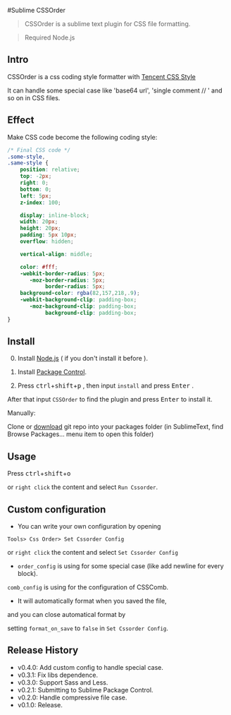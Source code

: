 #Sublime CSSOrder

> CSSOrder is a sublime text plugin for CSS file formatting. 

> Required Node.js

## Intro

CSSOrder is a css coding style formatter with [Tencent CSS Style](http://alloyteam.github.io/CodeGuide/#css)

It can handle some special case like  'base64 url', 'single comment // ' and so on in CSS files.

## Effect

Make CSS code become the following coding style:

```css
/* Final CSS code */
.some-style,
.same-style {
    position: relative;
    top: -2px;
    right: 0;
    bottom: 0;
    left: 5px;
    z-index: 100;

    display: inline-block;
    width: 20px;
    height: 20px;
    padding: 5px 10px;
    overflow: hidden;

    vertical-align: middle;

    color: #fff;
    -webkit-border-radius: 5px;
       -moz-border-radius: 5px;
            border-radius: 5px;
    background-color: rgba(82,157,218,.9);
    -webkit-background-clip: padding-box;
       -moz-background-clip: padding-box;
            background-clip: padding-box;
}

```

## Install

0. Install [Node.js](http://nodejs.org/) ( if you don't install it before ).

1. Install  [Package Control](https://packagecontrol.io/installation).

2. Press <kbd>ctrl</kbd>+<kbd>shift</kbd>+<kbd>p</kbd> , then input `install` and press <kbd>Enter</kbd> .

 After that input `CSSOrder` to find the plugin and  press <kbd>Enter</kbd> to install it.

Manually:

Clone or [download](https://github.com/lightningtgc/sublime-cssorder/archive/master.zip) git repo into your packages folder (in SublimeText, find Browse Packages... menu item to open this folder)

## Usage

Press <kbd>ctrl</kbd>+<kbd>shift</kbd>+<kbd>o</kbd> 

or `right click` the content and select `Run Cssorder`.

## Custom configuration

* You can  write your own configuration by opening 

 `Tools> Css Order> Set Cssorder Config` 
 
 or `right click` the content and select `Set Cssorder Config`

* `order_config` is using for some special case (like add newline for every
  block).
 
 `comb_config` is using for the configuration of CSSComb.

* It will automatically format when you saved the file,

 and you can close automatical format  by 
 
 setting `format_on_save` to `false` in `Set Cssorder Config`.
 
## Release History

+ v0.4.0: Add custom config to handle special case.
+ v0.3.1: Fix libs dependence.
+ v0.3.0: Support Sass and Less.
+ v0.2.1: Submitting to Sublime Package Control.
+ v0.2.0: Handle compressive file case.
+ v0.1.0: Release.
